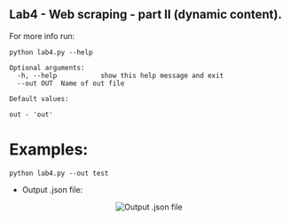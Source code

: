 ## Lab4 - Web scraping - part II (dynamic content).

For more info run:
```
python lab4.py --help
```

```
Optional arguments:
  -h, --help           show this help message and exit
  --out OUT  Name of out file
```

```
Default values:

out - 'out'
```

# Examples:

```python lab4.py --out test```

- Output .json file: 
<p align="center">
  <img src="https://user-images.githubusercontent.com/61660055/143769388-bc7b6640-98b2-4dd1-ab1d-c543d9dacdf6.png" alt="Output .json file"/>
</p>

